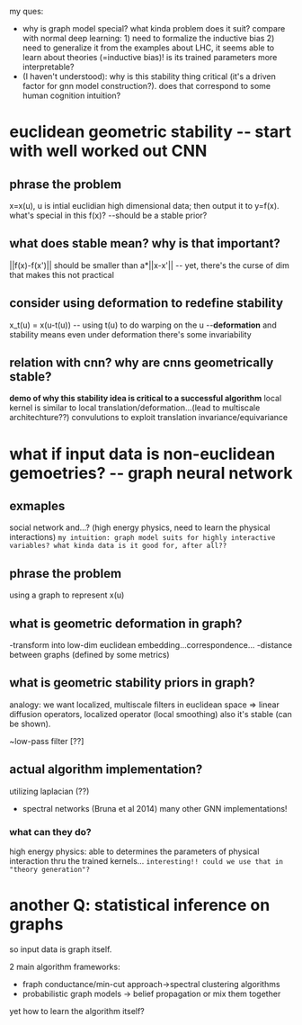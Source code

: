 my ques:
- why is graph model special? what kinda problem does it suit?
compare with normal deep learning: 1) need to formalize the inductive bias 2) need to generalize it
from the examples about LHC, it seems able to learn about theories (=inductive bias)!
is its trained parameters more interpretable?
- (I haven't understood): why is this stability thing critical (it's a driven factor for gnn model construction?). does that correspond to some human cognition intuition?


# euclidean geometric stability -- start with well worked out CNN
## phrase the problem
x=x(u), u is intial euclidian high dimensional data; then output it to y=f(x).
what's special in this f(x)?
--should be a stable prior?

## what does stable mean? why is that important?
||f(x)-f(x')|| should be smaller than a*||x-x'|| -- yet, there's the curse of dim that makes this not practical

## consider using deformation to redefine stability
x_t(u) = x(u-t(u)) -- using t(u) to do warping on the u
--**deformation**
and stability means even under deformation there's some invariability

## relation with cnn? why are cnns geometrically stable? 
**demo of why this stability idea is critical to a successful algorithm**
local kernel is similar to local translation/deformation...(lead to multiscale architechture??)
convulutions to exploit translation invariance/equivariance

# what if input data is non-euclidean gemoetries? -- graph neural network
## exmaples
social network
and...?
(high energy physics, need to learn the physical interactions)
```my intuition: graph model suits for highly interactive variables? what kinda data is it good for, after all??```

## phrase the problem
using a graph to represent x(u)
## what is geometric deformation in graph?
-transform into low-dim euclidean embedding...correspondence...
-distance between graphs (defined by some metrics)
## what is geometric stability priors in graph?
analogy: we want localized, multiscale filters in euclidean space => linear diffusion operators, localized operator (local smoothing)
also it's stable (can be shown).

~low-pass filter [??]

## actual algorithm implementation?
utilizing laplacian (??)
- spectral networks (Bruna et al 2014)
many other GNN implementations!

### what can they do?
high energy physics: able to determines the parameters of physical interaction thru the trained kernels...
```interesting!! could we use that in "theory generation"?```

# another Q: statistical inference on graphs 
so input data is graph itself.

2 main algorithm frameworks:
+ fraph conductance/min-cut approach->spectral clustering algorithms
+ probabilistic graph models -> belief propagation
or mix them together

yet how to learn the algorithm itself?





